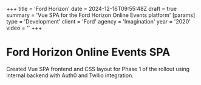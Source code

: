 +++
title = 'Ford Horizon'
date = 2024-12-16T09:55:48Z
draft = true
summary = 'Vue SPA for the Ford Horizon Online Events platform'
[params]
  type = 'Development'
  client = 'Ford'
  agency = 'Imagination'
  year = '2020'
  video = ''
+++

# Ford Horizon Online Events SPA

Created Vue SPA frontend and CSS layout for Phase 1 of the rollout using internal backend with Auth0 and Twilio integration.
